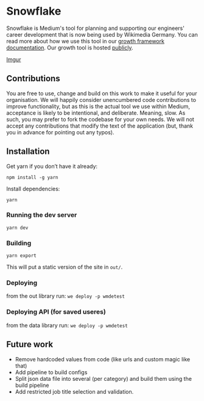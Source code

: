 # Snowflake

Snowflake is Medium's tool for planning and supporting our engineers' career development that is now being used by Wikimedia Germany. You can read more
about how we use this tool in our [growth framework documentation](https://medium.com/s/engineering-growth-framework).
Our growth tool is hosted [publicly](https://wmde-wmdetest.wedeploy.io/).

[Imgur](https://i.imgur.com/zWaGa6O.png)

## Contributions

You are free to use, change and build on this work to make it useful for your organisation. We will happily consider
unencumbered code contributions to improve functionality, but as this is the actual tool we use within Medium, acceptance is likely to be intentional, and deliberate. Meaning, slow. As such, you may prefer to fork the codebase for your own needs. We will not accept any contributions that modify the text of the application (but, thank you in advance for pointing out any typos).

## Installation

Get yarn if you don’t have it already:

`npm install -g yarn`

Install dependencies:

`yarn`

### Running the dev server

`yarn dev`

### Building

`yarn export`

This will put a static version of the site in `out/`.

### Deploying
from the out library run: ```we deploy -p wmdetest```

### Deploying API (for saved useres)

from the data library run: ```we deploy -p wmdetest```

## Future work

* Remove hardcoded values from code (like urls and custom magic like that)
* Add pipeline to build configs
* Split json data file into several (per category) and build them using the build pipeline
* Add restricted job title selection and validation.
